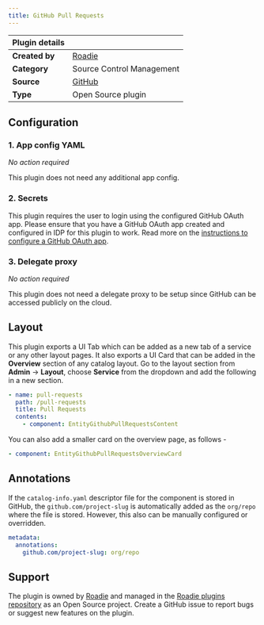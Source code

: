```yaml
---
title: GitHub Pull Requests
---
```


| Plugin details |                                                                |
| -------------- | -------------------------------------------------------------- |
| **Created by** | [Roadie](https://roadie.io)                                    |
| **Category**   | Source Control Management                                      |
| **Source**     | [GitHub](https://github.com/roadieHQ/roadie-backstage-plugins) |
| **Type**       | Open Source plugin                                             |

## Configuration

### 1. App config YAML

_No action required_

This plugin does not need any additional app config.

### 2. Secrets

This plugin requires the user to login using the configured GitHub OAuth app. Please ensure that you have a GitHub OAuth app created and configured in IDP for this plugin to work. Read more on the [instructions to configure a GitHub OAuth app](../oauth-support-for-plugins.md).

### 3. Delegate proxy

_No action required_

This plugin does not need a delegate proxy to be setup since GitHub can be accessed publicly on the cloud.

## Layout

This plugin exports a UI Tab which can be added as a new tab of a service or any other layout pages. It also exports a UI Card that can be added in the **Overview** section of any catalog layout. Go to the layout section from **Admin** -> **Layout**, choose **Service** from the dropdown and add the following in a new section.

```yaml
- name: pull-requests
  path: /pull-requests
  title: Pull Requests
  contents:
    - component: EntityGithubPullRequestsContent
```

You can also add a smaller card on the overview page, as follows -

```yaml
- component: EntityGithubPullRequestsOverviewCard
```

## Annotations

If the `catalog-info.yaml` descriptor file for the component is stored in GitHub, the `github.com/project-slug` is automatically added as the `org/repo` where the file is stored. However, this also can be manually configured or overridden.

```yaml
metadata:
  annotations:
    github.com/project-slug: org/repo
```

## Support

The plugin is owned by [Roadie](https://roadie.io) and managed in the [Roadie plugins repository](https://github.com/roadieHQ/roadie-backstage-plugins) as an Open Source project. Create a GitHub issue to report bugs or suggest new features on the plugin.
